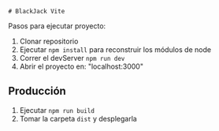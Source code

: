     # BlackJack Vite

Pasos para ejecutar proyecto:

1. Clonar repositorio
2. Ejecutar ```npm install``` para reconstruir los módulos de node
3. Correr el devServer ```npm run dev```
4. Abrir el proyecto en: "localhost:3000"

## Producción

1. Ejecutar ```npm run build```
2. Tomar la carpeta ```dist``` y desplegarla
